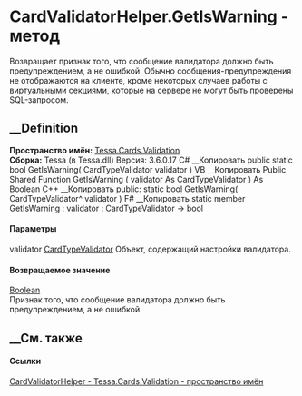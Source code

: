 # CardValidatorHelper.GetIsWarning - метод
Возвращает признак того, что сообщение валидатора должно быть предупреждением,
а не ошибкой. Обычно сообщения-предупреждения не отображаются на клиенте,
кроме некоторых случаев работы с виртуальными секциями, которые на сервере не
могут быть проверены SQL-запросом.
## __Definition
 **Пространство имён:** [Tessa.Cards.Validation](N_Tessa_Cards_Validation.htm)  
 **Сборка:** Tessa (в Tessa.dll) Версия: 3.6.0.17
C# __Копировать
     public static bool GetIsWarning(
    	CardTypeValidator validator
    )
VB __Копировать
     Public Shared Function GetIsWarning ( 
    	validator As CardTypeValidator
    ) As Boolean
C++ __Копировать
     public:
    static bool GetIsWarning(
    	CardTypeValidator^ validator
    )
F# __Копировать
     static member GetIsWarning : 
            validator : CardTypeValidator -> bool 
#### Параметры
validator [CardTypeValidator](T_Tessa_Cards_CardTypeValidator.htm)
    Объект, содержащий настройки валидатора.
#### Возвращаемое значение
[Boolean](https://learn.microsoft.com/dotnet/api/system.boolean)  
Признак того, что сообщение валидатора должно быть предупреждением, а не
ошибкой.
##  __См. также
#### Ссылки
[CardValidatorHelper - ](T_Tessa_Cards_Validation_CardValidatorHelper.htm)
[Tessa.Cards.Validation - пространство имён](N_Tessa_Cards_Validation.htm)
